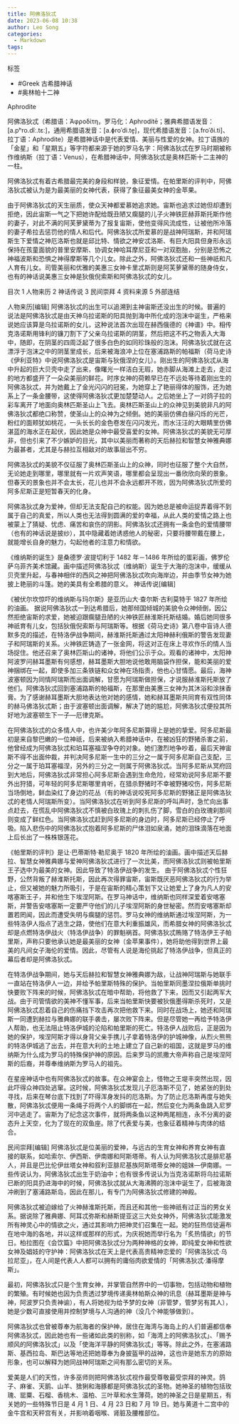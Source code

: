 ```yaml
---
title: 阿佛洛狄忒
date: 2023-06-08 10:38
author: Leo Song
categories:
  - Markdown
tags:
---
```


标签

- #Greek 古希腊神话
- #奥林帕十二神

Aphrodite

阿佛洛狄忒（希腊语：Ἀφροδίτη，罗马化：Aphrodítē；雅典希腊语发音：[a.pʰro.dǐː.tɛː]，通用希腊语发音：[a.ɸroˈdi.te̝]，现代希腊语发音：[a.froˈði.ti]、拉丁语：Aphrodite）是希腊神话中是代表爱情、美丽与性爱的女神。拉丁语族的「金星」和「星期五」等字符都来源于她的罗马名字：阿佛洛狄忒在罗马时期被称作维纳斯（拉丁语：Venus），在希腊神话中，阿佛洛狄忒是奥林匹斯十二主神的一柱。

阿佛洛狄忒有着古希腊最完美的身段和样貌，象征爱情。在帕里斯的评判中，阿佛洛狄忒被认为是为最美丽的女神代表，获得了象征最美女神的金苹果。

由于阿佛洛狄忒的天生丽质，使众天神都爱慕她追求她。宙斯也追求过她但却遭到拒绝，因此宙斯一气之下把她许配给既丑陋又瘸腿的儿子火神铁匠赫菲斯托斯作他的妻子，对此不满的阿芙萝黛蒂为了报复宙斯，使他变得风流成性，让被他所冷落的妻子希拉去惩罚他的情人和后代。阿佛洛狄忒所爱慕的是战神阿瑞斯，并和阿瑞斯生下爱情之神厄洛斯也就是邱比特、情欲之神安忒洛斯、有巨大阳具但身形永远保持在孩童面貌的普里安摩斯、协调女神哈耳摩尼亚和一对双胞胎，分别是恐怖之神福波斯和恐惧之神得摩斯等几个儿女。除此之外，阿佛洛狄忒还和一些神祇和凡人育有儿女。司管美丽和优雅的美惠三女神卡里忒斯则是阿芙萝黛蒂的随身侍女，也有的神话说美惠三女神是狄俄倪索斯和阿佛洛狄忒的女儿。

目次
1 人物来历
2 神话传说
3 民间崇拜
4 资料来源
5 外部连结

人物来历[编辑]
阿佛洛狄忒的出生可以追溯到主神宙斯还没出生的时候。普遍的说法是阿佛洛狄忒是由天神乌拉诺斯的阳具抛到海中所化成的泡沫中诞生，严格来说她应该算是乌拉诺斯的女儿，这种说法首次出现在赫西俄德的《神谱》中。相传克洛诺斯用锋利的镰刀割下了父亲乌拉诺斯的阴茎，然后把这不朽之物丢入大海中，随即，在阴茎的四周泛起了很多白色的如同珍珠般的泡沫。阿佛洛狄忒就在这漂浮于泡沫之中的阴茎里成长，后来被海浪冲上位在塞浦路斯的帕福斯（荷马史诗《伊利亚特》中说阿佛洛狄忒是宙斯与狄俄涅的女儿）。刚出生的阿佛洛狄忒从海中升起的巨大贝壳中走了出来，像曙光一样洁白无瑕，她赤脚从海滩上走去，走过的地方都盛开了一朵朵美丽的鲜花。时序女神的荷赖早已在不远处等待着刚出生的阿佛洛狄忒，并为她戴上了金光闪闪的冠冕，为她穿上了艳丽得体的服饰，还为她系上了一条金腰带，这使得阿佛洛狄忒更加楚楚动人。之后她坐上了一对鸽子拉的彩车离开了地面向奥林匹斯圣山上飞去。奥林匹斯圣山上的众神见到美貌非凡的阿佛洛狄忒都绝口称赞，使圣山上的众神为之倾倒。她的美丽仿佛白昼闪烁的光芒，粉红的面颊犹如桃花，一头长长的金色卷发在闪闪发光，而水汪汪的大眼睛里仿佛湛蓝的海水正在起伏，因此她是众神中最受喜爱的女神。阿佛洛狄忒的美貌无可厚非，但也引来了不少嫉妒的目光，其中以美丽而著称的天后赫拉和智慧女神雅典娜为最甚者，尤其是与赫拉互相敌对的故事层出不穷。

阿佛洛狄忒的美貌不仅征服了奥林匹斯圣山上的众神，同时也征服了整个大自然，无论她走到哪里，哪里就有一片欢声笑语，哪里都会呈现出一番欣欣向荣的景象。但春天的景象也并不会太长，花儿也并不会永远都开不败，因为阿佛洛狄忒所爱的阿多尼斯正是短暂春天的化身。

阿佛洛狄忒身为爱神，但却无法支配自己的权能。因为她总是被命运捉弄着得不到属于自己的真爱，所以人类也无法得到圆满的爱的幸福，从此人类的爱情之路上也被蒙上了猜疑、忧虑、痛苦和哀伤的阴影。阿佛洛狄忒还拥有一条金色的爱情腰带（也有的神话说是披纱），其中隐藏着她诱惑他人的秘密，只要将腰带戴在腰上，就能增长自身的魅力，勾起他者的注意力和情欲。

《维纳斯的诞生》是桑德罗·波提切利于 1482 年－1486 年所绘的蛋彩画，佛罗伦萨乌菲齐美术馆藏。画中描述阿佛洛狄忒（维纳斯）诞生于大海的泡沫中，缓缓从贝壳里升起，与春神相伴的西风之神把阿佛洛狄忒吹向海岸边，并由季节女神为她披上艳丽的斗篷。她的美具有全希腊的意义。
神话传说[编辑]

《被伏尔坎惊吓的维纳斯与玛尔斯》是亚历山大·查尔斯·古利莫特于 1827 年所绘的油画。
据说阿佛洛狄忒一到达希腊后，她那倾国倾城的美貌令众神倾倒，因公然拒绝宙斯的求爱，她被迫跟瘸腿丑陋的火神铁匠赫淮斯托斯结婚。婚后她同很多神祇育有儿女，包括狄俄倪索斯与阿瑞斯等。根据《荷马史诗》第八卷中盲诗人德默多克的描述，在特洛伊战争期间，赫淮斯托斯通过太阳神赫利俄斯的警告发现妻子和阿瑞斯的关系。火神铁匠铸造了一张金网，将这对正在床上寻欢作乐的情人当场捉住。他还召来了奥林匹斯山的诸神，将他们公示于众。观看的诸神中，太阳神阿波罗问赫耳墨斯有何感想，赫耳墨斯大胆地说他敢用脑袋作担保，能和美丽的爱神捆绑在一起，即使多加三条铁链和众女神在场指责，他也心甘情愿。最后，海神波塞顿因为同情阿瑞斯而出面调解，甘愿为阿瑞斯做担保，才说服赫淮斯托斯放了他们。阿佛洛狄忒回到塞浦路斯的帕福斯，在那里由美惠三女神为其沐浴和涂抹香膏。为了感谢赫耳墨斯大胆地表达他对她的感情，她和赫耳墨斯共同育有双性同体的赫马佛洛狄忒斯；由于波塞顿出面调解，解决了她的尴尬，阿佛洛狄忒便投其所好地为波塞顿生下一子—厄律克斯。

在阿佛洛狄忒的众多情人中，也许美少年阿多尼斯算得上是她的挚爱。阿多尼斯最初是来自黎巴嫩的一位神祇，后来被纳入希腊神话中，在被凶狂的野猪杀害之前，他曾经成为阿佛洛狄忒和珀耳塞福涅争夺的对象。她们激烈地争吵着，最后天神宙斯不得不出面仲裁，并判决阿多尼斯一生中的三分之一属于阿多尼斯自己支配，三分之一属于珀耳塞福涅，另外的三分之一则属于阿佛洛狄忒。当阿多尼斯从冥府回到大地后，阿佛洛狄忒非常担心阿多尼斯会遇到生命危险，经常劝说阿多尼斯不要外出狩猎，可年轻的阿多尼斯哪里肯听，在猎杀野猪时不幸被野猪咬伤，阿多尼斯当场倒地，鲜血染红了身边的花丛（有的神话说咬死阿多尼斯的野猪正是阿佛洛狄忒的老情人阿瑞斯所变）。当阿佛洛狄忒在听到阿多尼斯的呼叫声时，急忙向出事点赶去，在慌乱中阿佛洛狄忒不慎被白玫瑰上的刺扎伤了脚，雪白的白玫瑰刹那间则变成了鲜红色。当阿佛洛狄忒赶到阿多尼斯的身边时，阿多尼斯已经停止了呼吸。陷入悲伤中的阿佛洛狄忒抱着阿多尼斯的尸体泪如泉涌，她的泪珠滴落在地面上后长出了一株株银莲花。

《帕里斯的评判》是让·巴蒂斯特·勒尼奥于 1820 年所绘的油画。画中描述天后赫拉、智慧女神雅典娜与爱神阿佛洛狄忒进行了一次比美，而阿佛洛狄忒则被帕里斯王子选中为最美的女神。因此导致了特洛伊战争的发生。
由于阿佛洛狄忒个性狂野，公然背叛了赫淮斯托斯，因此再次得罪宙斯，宙斯既厌恶阿佛洛狄忒的行为举止，但又被她的魅力所吸引，于是在宙斯的精心策划下又让她爱上了身为凡人的安喀塞斯王子，并和他生下埃涅阿斯。在罗马神话中，维纳斯也同样深爱着安喀塞斯，并警告安喀塞斯一定要严守他们的儿子埃涅阿斯的身世秘密。然而安喀塞斯却置若罔闻，因此而遭受失明与瘸腿的惩罚。罗马女神的维纳斯通过埃涅阿斯，为一些特洛伊人指点了逃生之路，使他们在意大利重振雄风，而希腊女神的阿佛洛狄忒却是点燃特洛伊战火（特洛伊战争）的罪魁祸首。阿佛洛狄忒贿赂了特洛伊王子帕里斯，声称只要他承认她是最美丽的女神（金苹果事件），她将助他得到世界上最美的凡间女子海伦的爱情。因此，尽管有人说是海伦挑起了特洛伊战争，但真正的幕后者却是阿佛洛狄忒。

在特洛伊战争期间，她与天后赫拉和智慧女神雅典娜为敌，让战神阿瑞斯与她联手一直站在特洛伊人一边，并给予帕里斯特殊的保护。当帕里斯同墨涅拉俄斯单挑时快要败下阵来的时候，阿佛洛狄忒在暗中帮助，将他救了下来，因而又引起两军大战。由于司管情欲的美神不懂军事，后来当帕里斯快要被狄俄墨得斯杀死时，又是阿佛洛狄忒忍着自己的伤痛挡下攻击再次把他救下来。同时在战场上，她还和阿瑞斯一同遭到赫拉与雅典娜的联手袭击，屡次败下阵来。但是尽管她一再给予特洛伊人帮助，也无法阻止特洛伊城的沦陷和帕里斯的死亡。特洛伊人战败后，正是因为她的保护，埃涅阿斯才得以身背父亲手携儿子拿着特洛伊的护城神像，从烈火熊熊的特洛伊城逃了出去，并在意大利的土地上建立了自己新的祖国，这就是罗马的维纳斯为什么成为罗马的特殊保护神的原因。后来罗马的凯撒大帝声称自己是埃涅阿斯的后裔，并尊奉维纳斯为罗马人的祖先。

在星座神话中也有阿佛洛狄忒的故事。在众神宴会上，怪物之王堤丰突然出现，因此吓得众神四处逃窜。这时候，阿佛洛狄忒发现儿子厄洛斯不见了，她紧张的到处寻找，后来在琴台底下找到了吓得浑身发抖的厄洛斯。为了防止厄洛斯再度与她失散，阿佛洛狄忒便用一条绳子将两个人的脚绑在一起，然后变化为两条鱼跳入尼罗河中逃走了。宙斯为了纪念这次事件，就将两条鱼以这种两尾相连，永不分离的姿态升上天空，化为了现在的双鱼座。除了代表爱与美，也象征着精神与肉体的结合。

民间崇拜[编辑]
阿佛洛狄忒是位美丽的爱神，与远古的生育女神和养育女神有直接的联系，如哈索尔、伊西斯、伊南娜和阿斯塔蒂。有人认为阿佛洛狄忒是腓尼基人，并且是巴比伦伊丝塔女神和叙利亚腓尼基族阿斯塔蒂女神的姐妹—伊南娜。一些传说认为，阿佛洛狄忒出生于奶油中；也有很多传说认为当克洛诺斯将乌拉诺斯已断的阳具扔进海中的时候，阿佛洛狄忒就从大海沸腾的泡沫中诞生了，后被海浪冲刷到了塞浦路斯岛，因此在那儿，有专门为阿佛洛狄忒修建的神殿。

阿佛洛狄忒被迫嫁给了火神赫淮斯托斯，而且还和其他一些神祇有过正当的男女关系。据说除了雅典娜、阿耳忒弥斯和赫斯提亚这三大处女神外，阿佛洛狄忒能激发所有神灵心中的情欲之火，通过其影响力把神灵们召集在一起。她的狂热信徒遍布在地中海的各地，并以这样或那样的形式，为庆祝她而举行名为「炙热情欲」的节日。柏拉图在《会饮篇》中把阿佛洛狄忒分为两种神格的女神，即纯爱女神和性欲女神及娼妓的守护神：阿佛洛狄忒在天上是代表高贵精神恋爱的「阿佛洛狄忒·乌拉尼亚」，在人间是代表人人都可以拥有的庸俗肉欲爱情的「阿佛洛狄忒·潘得摩斯」。

最初，阿佛洛狄忒只是个生育女神，并掌管自然界中的一切事物，包括动物和植物的繁殖。有时候她也因为负责透过梦境传递奥林帕斯众神的讯息（赫耳墨斯是神与神，阿波罗只负责神谕），有人将她视为给予梦的女神（非管梦，管梦另有其人），她是少数可直接使用并控制梦境与人沟通的神（没几个神能够做到）。

阿佛洛狄忒也曾被尊奉为航海者的保护神，居住在海湾与海岛上的人们普遍都信奉阿佛洛狄忒，因此她也有一些诸如此类的别称，如「海湾上的阿佛洛狄忒」、「赐予顺风的阿佛洛狄忒」以及「使海洋平静的阿佛洛狄忒」等等。除此之外，在塞浦路斯、基西拉岛、斯巴达等地还把她尊奉为身披盔甲的战神，这也许是她东方的原始形象，也可以解释为她同战神阿瑞斯之间有那么密切的关系。

爱美是人们的天性，许多巫师则把阿佛洛狄忒视作最受尊敬最受崇拜的神灵。鸽子、麻雀、天鹅、山羊、猞猁和海豚都是阿佛洛狄忒的圣物。她神圣的植物包括玫瑰、罂粟、石榴、香桃木、温柏、三叶草和水生薄荷。她的神圣之日是星期五，有关她的一些特殊节日是 4 月 1 日、4 月 23 日和 7 月 19 日。她与黄道十二宫中的金牛宫和天秤宫有关，并影响着咽喉、肾脏及腰椎部位。
